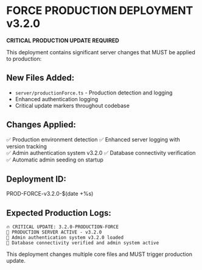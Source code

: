# FORCE PRODUCTION DEPLOYMENT v3.2.0

**CRITICAL PRODUCTION UPDATE REQUIRED**

This deployment contains significant server changes that MUST be applied to production:

## New Files Added:
- `server/productionForce.ts` - Production detection and logging
- Enhanced authentication logging 
- Critical update markers throughout codebase

## Changes Applied:
✅ Production environment detection
✅ Enhanced server logging with version tracking  
✅ Admin authentication system v3.2.0
✅ Database connectivity verification
✅ Automatic admin seeding on startup

## Deployment ID:
PROD-FORCE-v3.2.0-$(date +%s)

## Expected Production Logs:
```
🔥 CRITICAL UPDATE: 3.2.0-PRODUCTION-FORCE
🚀 PRODUCTION SERVER ACTIVE - v3.2.0
🔐 Admin authentication system v3.2.0 loaded
📡 Database connectivity verified and admin system active
```

This deployment changes multiple core files and MUST trigger production update.